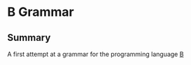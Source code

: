 B Grammar
====

Summary
----

A first attempt at a grammar for the programming language [B](https://en.wikipedia.org/wiki/B_(programming_language))


